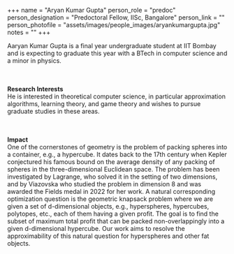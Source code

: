 +++
name = "Aryan Kumar Gupta"
person_role = "predoc"
person_designation = "Predoctoral  Fellow, IISc, Bangalore"
person_link = ""
person_photofile = "assets/images/people_images/aryankumargupta.jpg"
notes = ""
+++


Aaryan Kumar Gupta is a final year undergraduate student at IIT Bombay and is expecting to graduate this year with a BTech in computer science and a minor in physics. 

<br><br><b>Research Interests</b>
<br>
He is interested in theoretical computer science, in particular approximation algorithms, learning theory, and game theory and wishes to pursue graduate studies in these areas.


<br><br><b>Impact</b><br> One of the cornerstones of geometry is the problem of packing spheres into a container, e.g., a hypercube. It dates back to the 17th century when Kepler conjectured his famous bound on the average density of any packing of spheres in the three-dimensional Euclidean space. The problem has been investigated by Lagrange, who solved it in the setting of two dimensions, and by Viazovska who studied the problem in dimension 8 and was awarded the Fields medal in 2022 for her work. A natural corresponding optimization question is the geometric knapsack problem where we are given a set of d-dimensional objects, e.g., hyperspheres, hypercubes, polytopes, etc., each of them having a given profit. The goal is to find the subset of maximum total profit that can be packed non-overlappingly into a given d-dimensional hypercube.  Our work aims to resolve the approximability of this natural question for hyperspheres and other fat objects.

